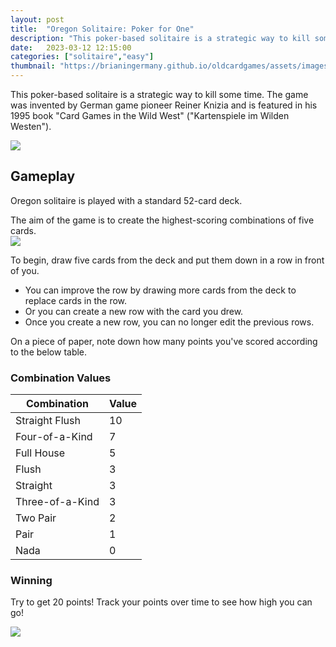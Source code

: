 ```yaml
---
layout: post
title:  "Oregon Solitaire: Poker for One"
description: "This poker-based solitaire is a strategic way to kill some time."
date:   2023-03-12 12:15:00
categories: ["solitaire","easy"]
thumbnail: "https://brianingermany.github.io/oldcardgames/assets/images/oregon.jpg"
---
```

This poker-based solitaire is a strategic way to kill some time. The game was invented by German game pioneer Reiner Knizia and is featured in his 1995 book "Card Games in the Wild West" ("Kartenspiele im Wilden Westen").

![](https://brianingermany.github.io/assets/images/kniziabook.jpg)

## Gameplay
Oregon solitaire is played with a standard 52-card deck.

The aim of the game is to create the highest-scoring combinations of five cards.  
![](https://brianingermany.github.io/assets/images/oregon.jpg)

To begin, draw five cards from the deck and put them down in a row in front of you.
- You can improve the row by drawing more cards from the deck to replace cards in the row.
- Or you can create a new row with the card you drew.
- Once you create a new row, you can no longer edit the previous rows.

On a piece of paper, note down how many points you've scored according to the below table.

### Combination Values

| Combination | Value |
| ---- | ----- |
| Straight Flush | 10    |
| Four-of-a-Kind | 7    |
| Full House | 5     |
| Flush    | 3     |
| Straight   | 3     |
| Three-of-a-Kind    | 3     |
| Two Pair    | 2     |
| Pair    | 1     |
| Nada    | 0     |

### Winning
Try to get 20 points! Track your points over time to see how high you can go!

![](https://brianingermany.github.io/assets/images/oregonscoring.jpg)

